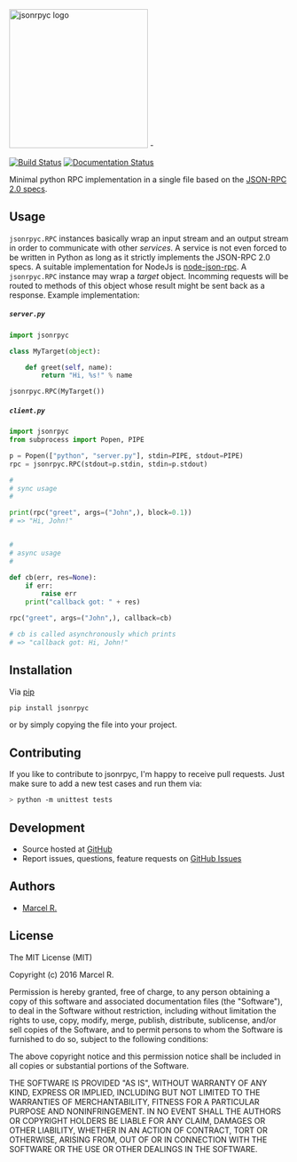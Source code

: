 <img src="https://raw.githubusercontent.com/riga/jsonrpyc/master/logo.png" alt="jsonrpyc logo" width="250"/>
-

[![Build Status](https://travis-ci.org/riga/jsonrpyc.svg?branch=master)](https://travis-ci.org/riga/jsonrpyc) [![Documentation Status](https://readthedocs.org/projects/jsonrpyc/badge/?version=latest)](http://jsonrpyc.readthedocs.org/en/latest/?badge=latest)

Minimal python RPC implementation in a single file based on the [JSON-RPC 2.0 specs](http://www.jsonrpc.org/specification).


## Usage

``jsonrpyc.RPC`` instances basically wrap an input stream and an output stream in order to communicate with other *services*. A service is not even forced to be written in Python as long as it strictly implements the JSON-RPC 2.0 specs. A suitable implementation for NodeJs is [node-json-rpc](https://github.com/riga/node-json-rpc). A ``jsonrpyc.RPC`` instance may wrap a *target* object. Incomming requests will be routed to methods of this object whose result might be sent back as a response. Example implementation:


##### ``server.py``

```python
import jsonrpyc

class MyTarget(object):

    def greet(self, name):
        return "Hi, %s!" % name

jsonrpyc.RPC(MyTarget())
```


##### ``client.py``

```python
import jsonrpyc
from subprocess import Popen, PIPE

p = Popen(["python", "server.py"], stdin=PIPE, stdout=PIPE)
rpc = jsonrpyc.RPC(stdout=p.stdin, stdin=p.stdout)

#
# sync usage
#

print(rpc("greet", args=("John",), block=0.1))
# => "Hi, John!"


#
# async usage
#

def cb(err, res=None):
    if err:
        raise err
    print("callback got: " + res)

rpc("greet", args=("John",), callback=cb)

# cb is called asynchronously which prints
# => "callback got: Hi, John!"
```


## Installation

Via [pip](https://pypi.python.org/pypi/jsonrpyc)

```bash
pip install jsonrpyc
```

or by simply copying the file into your project.


## Contributing

If you like to contribute to jsonrpyc, I'm happy to receive pull requests. Just make sure to add a new test cases and run them via:

```bash
> python -m unittest tests
```


## Development

- Source hosted at [GitHub](https://github.com/riga/jsonrpyc)
- Report issues, questions, feature requests on [GitHub Issues](https://github.com/riga/jsonrpyc/issues)


## Authors

- [Marcel R.](https://github.com/riga)


## License

The MIT License (MIT)

Copyright (c) 2016 Marcel R.

Permission is hereby granted, free of charge, to any person obtaining a copy
of this software and associated documentation files (the "Software"), to deal
in the Software without restriction, including without limitation the rights
to use, copy, modify, merge, publish, distribute, sublicense, and/or sell
copies of the Software, and to permit persons to whom the Software is
furnished to do so, subject to the following conditions:

The above copyright notice and this permission notice shall be included in all
copies or substantial portions of the Software.

THE SOFTWARE IS PROVIDED "AS IS", WITHOUT WARRANTY OF ANY KIND, EXPRESS OR
IMPLIED, INCLUDING BUT NOT LIMITED TO THE WARRANTIES OF MERCHANTABILITY,
FITNESS FOR A PARTICULAR PURPOSE AND NONINFRINGEMENT. IN NO EVENT SHALL THE
AUTHORS OR COPYRIGHT HOLDERS BE LIABLE FOR ANY CLAIM, DAMAGES OR OTHER
LIABILITY, WHETHER IN AN ACTION OF CONTRACT, TORT OR OTHERWISE, ARISING FROM,
OUT OF OR IN CONNECTION WITH THE SOFTWARE OR THE USE OR OTHER DEALINGS IN THE
SOFTWARE.
